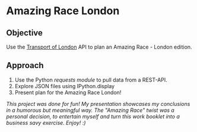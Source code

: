 # Amazing Race London
## Objective

Use the [Transport of London](https://api.tfl.gov.uk/) API to plan an Amazing Race - London edition.

## Approach
1. Use the Python *requests module* to pull data from a REST-API.
2. Explore JSON files using IPython.display
3. Present plan for the Amazing Race London!

*This project was done for fun! My presentation showcases my conclusions in a humorous but meaningful way. The "Amazing Race" twist was a personal decision, to entertain myself and turn this work booklet into a business savy exercise. Enjoy! :)*
